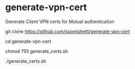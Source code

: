 # generate-vpn-cert
Generate Client VPN certs for Mutual authentication

git clone https://github.com/ssomishetti/generate-vpn-cert

cd generate-vpn-cert

chmod 755 generate_certs.sh

./generate_certs.sh


